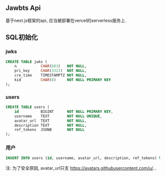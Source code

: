 ## Jawbts Api
基于next.js框架的api, 应当被部署在vercel的serverless服务上.

## SQL初始化
### jwks
```sql
CREATE TABLE jwks (
    n           CHAR(683)   NOT NULL,
    pri_key     CHAR(3322)  NOT NULL,
    cre_time    TIMESTAMPTZ NOT NULL,
    kid         CHAR(8)     NOT NULL PRIMARY KEY
);
```
### users
```sql
CREATE TABLE users (
    id          BIGINT      NOT NULL PRIMARY KEY,
    username    TEXT        NOT NULL UNIQUE,
    avatar_url  TEXT        NOT NULL,
    description TEXT        NOT NULL,
    ref_tokens  JSONB       NOT NULL
);
```
### 用户
```sql
INSERT INTO users (id, username, avatar_url, description, ref_tokens) VALUES (78122384,'winsrewu','https://avatars.githubusercontent.com/u/78122384?v=4','','[]');
```
注: 为了安全原因, avatar_url只支 https://avatars.githubusercontent.com/u/...  